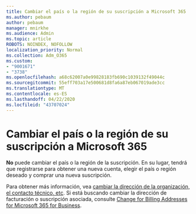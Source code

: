 ```yaml
---
title: Cambiar el país o la región de su suscripción a Microsoft 365
ms.author: pebaum
author: pebaum
manager: mnirkhe
ms.audience: Admin
ms.topic: article
ROBOTS: NOINDEX, NOFOLLOW
localization_priority: Normal
ms.collection: Adm_O365
ms.custom:
- "9001671"
- "3738"
ms.openlocfilehash: a68c62007a0e99828183fb690c1039132f49044c
ms.sourcegitcommit: 55eff703a17e500681d8fa6a87eb067019ade3cc
ms.translationtype: MT
ms.contentlocale: es-ES
ms.lasthandoff: 04/22/2020
ms.locfileid: "43707024"
---
```

# <a name="change-the-country-or-region-for-your-microsoft-365-subscription"></a>Cambiar el país o la región de su suscripción a Microsoft 365

**No** puede cambiar el país o la región de la suscripción. En su lugar, tendrá que registrarse para obtener una nueva cuenta, elegir el país o región deseado y comprar una nueva suscripción. 

Para obtener más información, vea [cambiar la dirección de la organización, el contacto técnico, etc](https://docs.microsoft.com/microsoft-365/admin/manage/change-address-contact-and-more?view=o365-worldwide). Si está buscando cambiar la dirección de facturación o suscripción asociada, consulte [Change for Billing Addresses for Microsoft 365 for Business](https://docs.microsoft.com/microsoft-365/commerce/billing-and-payments/change-your-billing-addresses?view=o365-worldwide). 
